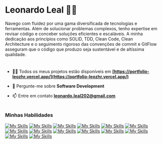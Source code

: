 # Leonardo Leal 🧑‍💻 
<p>Navego com fluidez por uma gama diversificada de tecnologias e ferramentas. Além de solucionar problemas complexos, tenho expertise em revisar código e conceber soluções eficientes e escaláveis. A minha dedicação aos princípios como SOLID, TDD, Clean Code, Clean Architecture e o seguimento rigoroso das convenções de commit e GitFlow asseguram que o código que produzo seja sustentável e de altíssima qualidade.</p>

#

- 👨‍💻 Todos os meus projetos estão disponíveis em **[https://portfolio-leozhr.vercel.app/](https://portfolio-leozhr.vercel.app/)**

- 💬 Pergunte-me sobre **Software Development**

- 📫 Entre em contato **leonardo.leal202@gmail.com**

#

### Minhas Habilidades
[![My Skills](https://skillicons.dev/icons?i=html)](https://developer.mozilla.org/pt-BR/docs/Web/HTML)
[![My Skills](https://skillicons.dev/icons?i=css)](https://developer.mozilla.org/pt-BR/docs/Web/CSS)
[![My Skills](https://skillicons.dev/icons?i=js)](https://developer.mozilla.org/pt-BR/docs/Web/JavaScript)
[![My Skills](https://skillicons.dev/icons?i=ts)](https://pt.wikipedia.org/wiki/TypeScript)
[![My Skills](https://skillicons.dev/icons?i=next)](https://blog.rocketseat.com.br/introducao-ao-next-js/)
[![My Skills](https://skillicons.dev/icons?i=react)](https://www.alura.com.br/artigos/react-js)
[![My Skills](https://skillicons.dev/icons?i=angular)](https://www.alura.com.br/artigos/angular-js)
[![My Skills](https://skillicons.dev/icons?i=vue)](https://pt.vuejs.org/guide/introduction.html)
[![My Skills](https://skillicons.dev/icons?i=tailwindcss)](https://blog.rocketseat.com.br/tailwindcss-e-next-js-dominando-o-desenvolvimento-com-estilo)
[![My Skills](https://skillicons.dev/icons?i=nodejs)](https://www.alura.com.br/artigos/node-js)
[![My Skills](https://skillicons.dev/icons?i=mysql)](https://www.hostinger.com.br/tutoriais/o-que-e-mysql)
[![My Skills](https://skillicons.dev/icons?i=mongodb)](https://pt.wikipedia.org/wiki/MongoDB)
[![My Skills](https://skillicons.dev/icons?i=prisma)](https://blog.rocketseat.com.br/prisma-uma-das-melhores-coisa-que-ja-aconteceu-no-ecossistema)
[![My Skills](https://skillicons.dev/icons?i=git)](https://www.alura.com.br/artigos/o-que-e-git-github)